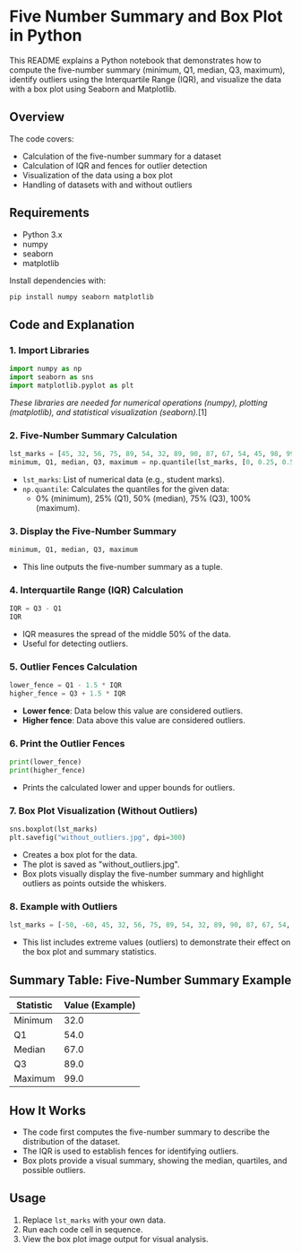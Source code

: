 # Five Number Summary and Box Plot in Python

This README explains a Python notebook that demonstrates how to compute the five-number summary (minimum, Q1, median, Q3, maximum), identify outliers using the Interquartile Range (IQR), and visualize the data with a box plot using Seaborn and Matplotlib.

## **Overview**

The code covers:
- Calculation of the five-number summary for a dataset
- Calculation of IQR and fences for outlier detection
- Visualization of the data using a box plot
- Handling of datasets with and without outliers

## **Requirements**

- Python 3.x
- numpy
- seaborn
- matplotlib

Install dependencies with:

```bash
pip install numpy seaborn matplotlib
```

## **Code and Explanation**

### **1. Import Libraries**

```python
import numpy as np
import seaborn as sns
import matplotlib.pyplot as plt
```
*These libraries are needed for numerical operations (numpy), plotting (matplotlib), and statistical visualization (seaborn).*[1]

### **2. Five-Number Summary Calculation**

```python
lst_marks = [45, 32, 56, 75, 89, 54, 32, 89, 90, 87, 67, 54, 45, 98, 99, 67, 74]
minimum, Q1, median, Q3, maximum = np.quantile(lst_marks, [0, 0.25, 0.50, 0.75, 1.0])
```
- `lst_marks`: List of numerical data (e.g., student marks).
- `np.quantile`: Calculates the quantiles for the given data:
  - 0% (minimum), 25% (Q1), 50% (median), 75% (Q3), 100% (maximum).

### **3. Display the Five-Number Summary**

```python
minimum, Q1, median, Q3, maximum
```
- This line outputs the five-number summary as a tuple.

### **4. Interquartile Range (IQR) Calculation**

```python
IQR = Q3 - Q1
IQR
```
- IQR measures the spread of the middle 50% of the data.
- Useful for detecting outliers.

### **5. Outlier Fences Calculation**

```python
lower_fence = Q1 - 1.5 * IQR
higher_fence = Q3 + 1.5 * IQR
```
- **Lower fence**: Data below this value are considered outliers.
- **Higher fence**: Data above this value are considered outliers.

### **6. Print the Outlier Fences**

```python
print(lower_fence)
print(higher_fence)
```
- Prints the calculated lower and upper bounds for outliers.

### **7. Box Plot Visualization (Without Outliers)**

```python
sns.boxplot(lst_marks)
plt.savefig("without_outliers.jpg", dpi=300)
```
- Creates a box plot for the data.
- The plot is saved as "without_outliers.jpg".
- Box plots visually display the five-number summary and highlight outliers as points outside the whiskers.

### **8. Example with Outliers**

```python
lst_marks = [-50, -60, 45, 32, 56, 75, 89, 54, 32, 89, 90, 87, 67, 54, 45, 98, 99, 67, 74, 150, 170]
```
- This list includes extreme values (outliers) to demonstrate their effect on the box plot and summary statistics.

## **Summary Table: Five-Number Summary Example**

| Statistic | Value (Example) |
|-----------|-----------------|
| Minimum   | 32.0            |
| Q1        | 54.0            |
| Median    | 67.0            |
| Q3        | 89.0            |
| Maximum   | 99.0            |

## **How It Works**

- The code first computes the five-number summary to describe the distribution of the dataset.
- The IQR is used to establish fences for identifying outliers.
- Box plots provide a visual summary, showing the median, quartiles, and possible outliers.

## **Usage**

1. Replace `lst_marks` with your own data.
2. Run each code cell in sequence.
3. View the box plot image output for visual analysis.
